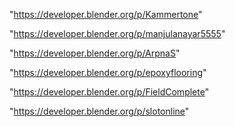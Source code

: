 "https://developer.blender.org/p/Kammertone"

"https://developer.blender.org/p/manjulanayar5555"

"https://developer.blender.org/p/ArpnaS"

"https://developer.blender.org/p/epoxyflooring"

"https://developer.blender.org/p/FieldComplete"

"https://developer.blender.org/p/slotonline"

 
 
